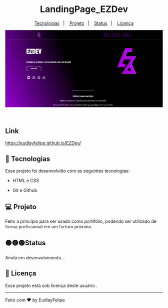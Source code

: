 <h1 align="center">LandingPage_EZDev </h1>



<p align="center">
  <a href="#-tecnologias">Tecnologias</a>&nbsp;&nbsp;&nbsp;|&nbsp;&nbsp;&nbsp;
  <a href="#-projeto">Projeto</a>&nbsp;&nbsp;&nbsp;|&nbsp;&nbsp;&nbsp;
  <a href="#Status">Status</a>&nbsp;&nbsp;&nbsp;|&nbsp;&nbsp;&nbsp;
  <a href="#memo-licença">Licença</a>
</p>

<p align="center">
  <img alt="License" src="./assets/EZFOTO.PNG">
</p>

<br>

## Link

https://eudlayfelipe.github.io/EZDev/


## 🚀 Tecnologias

Esse projeto foi desenvolvido com as seguintes tecnologias:

- HTML e CSS

- Git e Github


## 💻 Projeto

Feito a principio para ser usado como portifólio, podendo ser utilizado de forma profissional em um furturo próximo.

## 🟠🟡🟢Status

Ainda em desenvolvimento...

## :memo: Licença

Esse projeto está sob licença deste usuário .

---

Feito com ♥ by EudlayFelipe
